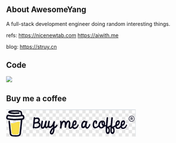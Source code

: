 ## About AwesomeYang
A full-stack development engineer doing random interesting things.

refs:
https://nicenewtab.com
https://aiwith.me

blog:
https://struy.cn

## Code

<a href="https://github.com/StruggleYang">
  <img  height=190px src="https://github-readme-stats.vercel.app/api/top-langs/?username=StruggleYang&layout=compact&langs_count=10&hide=html,javascript,css,freemarker" />
</a>

## Buy me a coffee
<a href="https://www.buymeacoffee.com/yq17245553y">
  <img  src="buy_me_a_coffe.png" />
</a>


<!---
StruggleYang/StruggleYang is a ✨ special ✨ repository because its `README.md` (this file) appears on your GitHub profile.
You can click the Preview link to take a look at your changes.
--->
